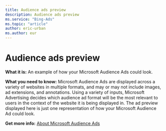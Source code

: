 ```yaml
---
title: Audience ads preview
description: Audience ads preview
ms.service: "Bing-Ads"
ms.topic: "article"
author: eric-urban
ms.author: eur
---
```


# Audience ads preview

**What it is:** An example of how your Microsoft Audience Ads could look.

**What you need to know:** Microsoft Audience Ads are displayed across a variety of websites in multiple formats, and may or may not include images, ad extensions, and annotations. Using a variety of inputs, Microsoft Advertising decides which audience ad format will be the most relevant to users in the context of the website it is being displayed in. The ad preview displayed here is just one representation of how your Microsoft Audience Ad could look.

**Get more info:** [About Microsoft Audience Ads](../hlp_BA_CONC_NativeAds.md)


